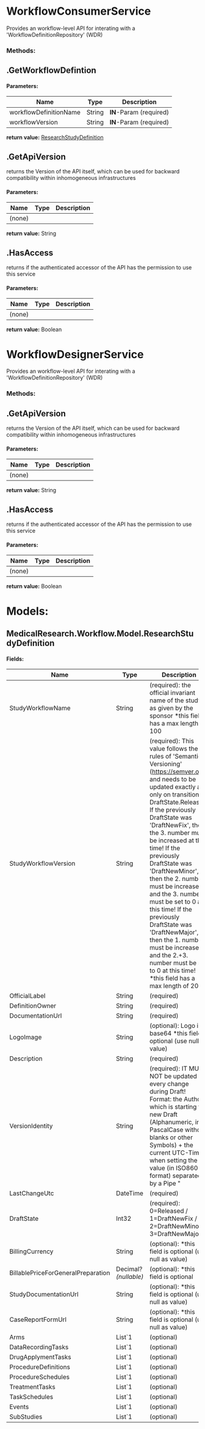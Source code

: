 ﻿# WorkflowConsumerService
Provides an workflow-level API for interating with a  'WorkflowDefinitionRepository' (WDR)

### Methods:



## .GetWorkflowDefintion
#### Parameters:
|Name|Type|Description|
|----|----|-----------|
|workflowDefinitionName|String|**IN**-Param (required)|
|workflowVersion|String|**IN**-Param (required)|
**return value:** [ResearchStudyDefinition](#MedicalResearch.Workflow.Model.ResearchStudyDefinition)



## .GetApiVersion
returns the Version of the API itself, which can be used for
backward compatibility within inhomogeneous infrastructures
#### Parameters:
|Name|Type|Description|
|----|----|-----------|
|(none)|||
**return value:** String



## .HasAccess
returns if the authenticated accessor of the
API has the permission to use this service
#### Parameters:
|Name|Type|Description|
|----|----|-----------|
|(none)|||
**return value:** Boolean
# WorkflowDesignerService
Provides an workflow-level API for interating with a  'WorkflowDefinitionRepository' (WDR)

### Methods:



## .GetApiVersion
returns the Version of the API itself, which can be used for
backward compatibility within inhomogeneous infrastructures
#### Parameters:
|Name|Type|Description|
|----|----|-----------|
|(none)|||
**return value:** String



## .HasAccess
returns if the authenticated accessor of the
API has the permission to use this service
#### Parameters:
|Name|Type|Description|
|----|----|-----------|
|(none)|||
**return value:** Boolean



# Models:



## MedicalResearch.Workflow.Model.ResearchStudyDefinition
#### Fields:
|Name|Type|Description|
|----|----|-----------|
|StudyWorkflowName|String|(required): the official invariant name of the study as given by the sponsor *this field has a max length of 100|
|StudyWorkflowVersion|String|(required): This value follows the rules of 'Semantic Versioning' (https://semver.org) and needs to be updated exactly and only on transition to DraftState.Released! If the previously DraftState was 'DraftNewFix', then the 3. number must be increased at this time! If the previously DraftState was 'DraftNewMinor', then the 2. number must be increased, and the 3. number must be set to 0 at this time! If the previously DraftState was 'DraftNewMajor', then the 1. number must be increased, and the 2.+3. number must be set to 0 at this time! *this field has a max length of 20|
|OfficialLabel|String|(required)|
|DefinitionOwner|String|(required)|
|DocumentationUrl|String|(required)|
|LogoImage|String|(optional): Logo in base64 *this field is optional (use null as value)|
|Description|String|(required)|
|VersionIdentity|String|(required): IT MUST NOT be updated on every change during Draft! Format: the Author, which is starting the new Draft (Alphanumeric, in PascalCase without blanks or other Symbols) + the current UTC-Time when setting the value (in ISO8601 format) separated by a Pipe "|" Sample: "MaxMustermann|2020-06-15T13:45:30.0000000Z".|
|LastChangeUtc|DateTime|(required)|
|DraftState|Int32|(required): 0=Released / 1=DraftNewFix / 2=DraftNewMinor / 3=DraftNewMajor|
|BillingCurrency|String|(optional): *this field is optional (use null as value)|
|BillablePriceForGeneralPreparation|Decimal? *(nullable)*|(optional): *this field is optional|
|StudyDocumentationUrl|String|(optional): *this field is optional (use null as value)|
|CaseReportFormUrl|String|(optional): *this field is optional (use null as value)|
|Arms|List`1|(optional)|
|DataRecordingTasks|List`1|(optional)|
|DrugApplymentTasks|List`1|(optional)|
|ProcedureDefinitions|List`1|(optional)|
|ProcedureSchedules|List`1|(optional)|
|TreatmentTasks|List`1|(optional)|
|TaskSchedules|List`1|(optional)|
|Events|List`1|(optional)|
|SubStudies|List`1|(optional)|
